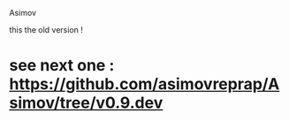 Asimov

this the old version ! 

see next one : https://github.com/asimovreprap/Asimov/tree/v0.9.dev
======
